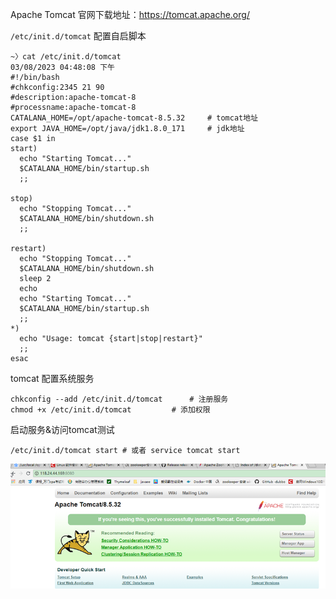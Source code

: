 ‍Apache Tomcat 官网下载地址：https://tomcat.apache.org/

`/etc/init.d/tomcat` 配置自启脚本

```shell
~〉cat /etc/init.d/tomcat                                                                                                                                                                                       03/08/2023 04:48:08 下午
#!/bin/bash
#chkconfig:2345 21 90
#description:apache-tomcat-8
#processname:apache-tomcat-8
CATALANA_HOME=/opt/apache-tomcat-8.5.32		# tomcat地址
export JAVA_HOME=/opt/java/jdk1.8.0_171		# jdk地址
case $1 in
start)
  echo "Starting Tomcat..."
  $CATALANA_HOME/bin/startup.sh
  ;;

stop)
  echo "Stopping Tomcat..."
  $CATALANA_HOME/bin/shutdown.sh
  ;;

restart)
  echo "Stopping Tomcat..."
  $CATALANA_HOME/bin/shutdown.sh
  sleep 2
  echo
  echo "Starting Tomcat..."
  $CATALANA_HOME/bin/startup.sh
  ;;
*)
  echo "Usage: tomcat {start|stop|restart}"
  ;;
esac
```

tomcat 配置系统服务

```shell
chkconfig --add /etc/init.d/tomcat		# 注册服务 
chmod +x /etc/init.d/tomcat			# 添加权限
```

启动服务&amp;访问tomcat测试

```shell
/etc/init.d/tomcat start # 或者 service tomcat start
```

![image](assets/CentOS7%20%E5%AE%89%E8%A3%85%20Tomcat/image-20230308163030-w2cngt4.png)​

‍
